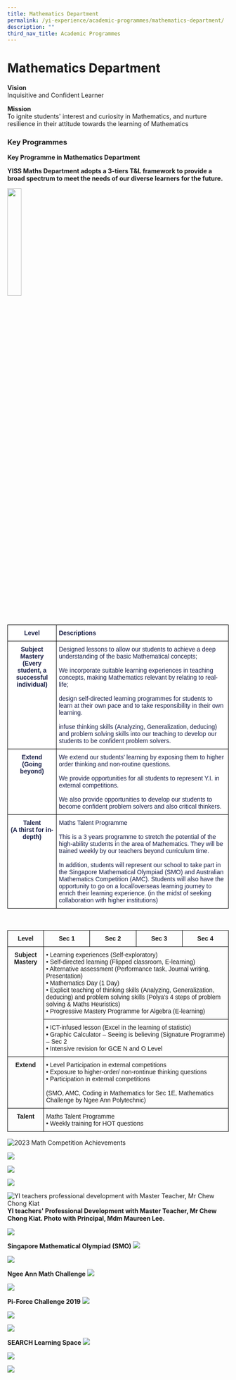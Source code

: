 ```yaml
---
title: Mathematics Department
permalink: /yi-experience/academic-programmes/mathematics-department/
description: ""
third_nav_title: Academic Programmes
---
```

# **Mathematics Department**

**Vision**   
Inquisitive and Confident Learner

**Mission**    
To ignite students' interest and curiosity in Mathematics, and nurture resilience in their attitude towards the learning of Mathematics  

### Key Programmes

**Key Programme in Mathematics Department**

**YISS Maths Department adopts a 3-tiers T&amp;L framework to provide a broad spectrum to meet the needs of our diverse learners for the future.**

<img src="/images/Talent_Extend_Subject%20Master.jpg" style="width:25%">
		 
<table style="border-collapse:collapse;border-spacing:0" class="tg"><thead><tr><th style="background-color:#FFF;border-color:#000000;border-style:solid;border-width:1px;color:#161C45;font-family:Arial, sans-serif;font-size:14px;font-weight:bold;overflow:hidden;padding:10px 5px;text-align:center;vertical-align:top;word-break:normal">Level<br></th><th style="background-color:#FFF;border-color:#000000;border-style:solid;border-width:1px;color:#161C45;font-family:Arial, sans-serif;font-size:14px;font-weight:bold;overflow:hidden;padding:10px 5px;text-align:left;vertical-align:top;word-break:normal">Descriptions<br></th></tr></thead><tbody><tr><td style="background-color:#FFF;border-color:black;border-style:solid;border-width:1px;color:#161C45;font-family:Arial, sans-serif;font-size:14px;font-weight:bold;overflow:hidden;padding:10px 5px;text-align:center;vertical-align:top;word-break:normal">Subject Mastery<br>(Every student, a successful individual)<br></td><td style="background-color:#FFF;border-color:black;border-style:solid;border-width:1px;color:#161C45;font-family:Arial, sans-serif;font-size:14px;overflow:hidden;padding:10px 5px;text-align:left;vertical-align:top;word-break:normal"><span style="background-color:initial">Designed lessons to allow our students to achieve a deep understanding of the basic Mathematical concepts;</span><br><br><span style="background-color:initial">We incorporate suitable learning experiences in teaching concepts, making Mathematics relevant by relating to real-life;</span><br><br><span style="background-color:initial">design self-directed learning programmes for students to learn at their own pace and to take responsibility in their own learning.</span><br><br><span style="background-color:initial">infuse thinking skills (Analyzing, Generalization, deducing) and problem solving skills into our teaching to develop our students to be confident problem solvers.</span></td></tr><tr><td style="background-color:#FFF;border-color:black;border-style:solid;border-width:1px;color:#161C45;font-family:Arial, sans-serif;font-size:14px;font-weight:bold;overflow:hidden;padding:10px 5px;text-align:center;vertical-align:top;word-break:normal">Extend<br>(Going beyond)<br></td><td style="background-color:#FFF;border-color:black;border-style:solid;border-width:1px;color:#161C45;font-family:Arial, sans-serif;font-size:14px;overflow:hidden;padding:10px 5px;text-align:left;vertical-align:top;word-break:normal"><span style="background-color:initial">We extend our students’ learning by exposing them to higher order thinking and non-routine questions.</span><br><br><span style="background-color:initial">We provide opportunities for all students to represent Y.I. in external competitions.</span><br><br><span style="background-color:initial">We also provide opportunities to develop our students to become confident problem solvers and also critical thinkers.</span></td></tr><tr><td style="background-color:#FFF;border-color:black;border-style:solid;border-width:1px;color:#161C45;font-family:Arial, sans-serif;font-size:14px;font-weight:bold;overflow:hidden;padding:10px 5px;text-align:center;vertical-align:top;word-break:normal">Talent<br>(A thirst for in-depth)<br></td><td style="background-color:#FFF;border-color:black;border-style:solid;border-width:1px;color:#161C45;font-family:Arial, sans-serif;font-size:14px;overflow:hidden;padding:10px 5px;text-align:left;vertical-align:top;word-break:normal"><span style="background-color:initial">Maths Talent Programme</span><br><br><span style="background-color:initial">This is a 3 years programme to stretch the potential of the high-ability students in the area of Mathematics. They will be trained weekly by our teachers beyond curriculum time.</span><br><br><span style="background-color:initial">In addition, students will represent our school to take part in the Singapore Mathematical Olympiad (SMO) and Australian Mathematics Competition (AMC). Students will also have the opportunity to go on a local/overseas learning journey to enrich their learning experience. (in the midst of seeking collaboration with higher institutions)</span></td></tr></tbody></table>
<br>



<table style="border-collapse:collapse;border-spacing:0" class="tg"><thead><tr><th style="border-color:#000000;border-style:solid;border-width:1px;font-family:Arial, sans-serif;font-size:14px;font-weight:bold;overflow:hidden;padding:10px 5px;text-align:center;vertical-align:top;word-break:normal">Level</th><th style="border-color:#000000;border-style:solid;border-width:1px;font-family:Arial, sans-serif;font-size:14px;font-weight:bold;overflow:hidden;padding:10px 5px;text-align:center;vertical-align:top;word-break:normal">Sec 1</th><th style="border-color:#000000;border-style:solid;border-width:1px;font-family:Arial, sans-serif;font-size:14px;font-weight:bold;overflow:hidden;padding:10px 5px;text-align:center;vertical-align:top;word-break:normal">Sec 2</th><th style="border-color:#000000;border-style:solid;border-width:1px;font-family:Arial, sans-serif;font-size:14px;font-weight:bold;overflow:hidden;padding:10px 5px;text-align:center;vertical-align:top;word-break:normal">Sec 3</th><th style="border-color:#000000;border-style:solid;border-width:1px;font-family:Arial, sans-serif;font-size:14px;font-weight:bold;overflow:hidden;padding:10px 5px;text-align:center;vertical-align:top;word-break:normal">Sec 4</th></tr></thead><tbody><tr><td style="border-color:#000000;border-style:solid;border-width:1px;font-family:Arial, sans-serif;font-size:14px;font-weight:bold;overflow:hidden;padding:10px 5px;text-align:center;vertical-align:top;word-break:normal" rowspan="2">Subject Mastery<br></td><td style="border-color:#000000;border-style:solid;border-width:1px;font-family:Arial, sans-serif;font-size:14px;overflow:hidden;padding:10px 5px;text-align:left;vertical-align:top;word-break:normal" colspan="4">• Learning experiences (Self-exploratory)<br>• Self-directed learning (Flipped classroom, E-learning)<br>• Alternative assessment (Performance task, Journal writing, Presentation)<br>• Mathematics Day (1 Day)<br>• Explicit teaching of thinking skills (Analyzing, Generalization, deducing) and problem solving skills (Polya’s 4 steps of problem solving &amp; Maths Heuristics)<br>• Progressive Mastery Programme for Algebra (E-learning)</td></tr><tr><td style="border-color:#000000;border-style:solid;border-width:1px;font-family:Arial, sans-serif;font-size:14px;overflow:hidden;padding:10px 5px;text-align:left;vertical-align:top;word-break:normal" colspan="4">• ICT-infused lesson (Excel in the learning of statistic)<br>• Graphic Calculator – Seeing is believing (Signature Programme) – Sec 2<br>• Intensive revision for GCE N and O Level</td></tr><tr><td style="border-color:#000000;border-style:solid;border-width:1px;font-family:Arial, sans-serif;font-size:14px;font-weight:bold;overflow:hidden;padding:10px 5px;text-align:center;vertical-align:top;word-break:normal">Extend<br></td><td style="border-color:#000000;border-style:solid;border-width:1px;font-family:Arial, sans-serif;font-size:14px;overflow:hidden;padding:10px 5px;text-align:left;vertical-align:top;word-break:normal" colspan="4">• Level Participation in external competitions<br>• Exposure to higher-order/ non-rontinue thinking questions<br>• Participation in external competitions<br><br>(SMO, AMC, Coding in Mathematics for Sec 1E, Mathematics Challenge by Ngee Ann Polytechnic)</td></tr><tr><td style="border-color:#000000;border-style:solid;border-width:1px;font-family:Arial, sans-serif;font-size:14px;font-weight:bold;overflow:hidden;padding:10px 5px;text-align:center;vertical-align:top;word-break:normal">Talent<br></td><td style="border-color:#000000;border-style:solid;border-width:1px;font-family:Arial, sans-serif;font-size:14px;overflow:hidden;padding:10px 5px;text-align:left;vertical-align:top;word-break:normal" colspan="4">Maths Talent Programme<br>• Weekly training for HOT questions</td></tr></tbody></table>

![2023 Math Competition Achievements](/images/math%20competitions%202023.png)



![](/images/SMO.jpg)

![](/images/Earch%20Room.jpg)

![](/images/Demo.jpg)

![YI teachers professional development with Master Teacher, Mr Chew Chong Kiat](/images/math%20pd.jpeg)
**YI teachers' Professional Development with Master Teacher, Mr Chew Chong Kiat. Photo with Principal, Mdm Maureen Lee.**

![](/images/Learn.jpg)

**Singapore Mathematical Olympiad (SMO)**
![](/images/photo1.png)

![](/images/math.jpg)

**Ngee Ann Math Challenge**
![](/images/PHOTO-2019-10-29-09-36-10.jpg)

![](/images/PHOTO-2019-10-29-09-36-11_3.jpg)


**Pi-Force Challenge 2019**
![](/images/Pri%20Students%20working%20-%20escape%20room.jpg)

![](/images/Pri%20Students%20working.jpg)

![](/images/Pi%20Force%20Group%20with%20GOH%20Dr%20Joseph%20Yeo.jpg)

**SEARCH Learning Space**
![](/images/WhatsApp%20Image%202019-04-05.jpeg)

![](/images/IMG_1685.jpg)

![](/images/IMG_1611.jpg)